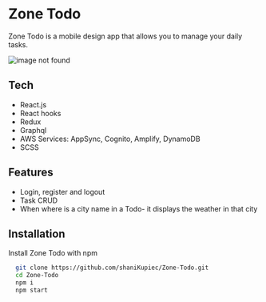 # Zone Todo

Zone Todo is a mobile design app that allows you to manage your daily tasks.

![image not found](https://res.cloudinary.com/trellox/image/upload/v1657785930/github%20-%20readme/task_luba5j.jpg)

## Tech
- React.js
- React hooks
- Redux
- Graphql
- AWS Services: AppSync, Cognito, Amplify, DynamoDB
- SCSS

## Features
- Login, register and logout
- Task CRUD
- When where is a city name in a Todo- it displays the weather in that city


## Installation

Install Zone Todo with npm

```bash
  git clone https://github.com/shaniKupiec/Zone-Todo.git
  cd Zone-Todo
  npm i
  npm start
```
